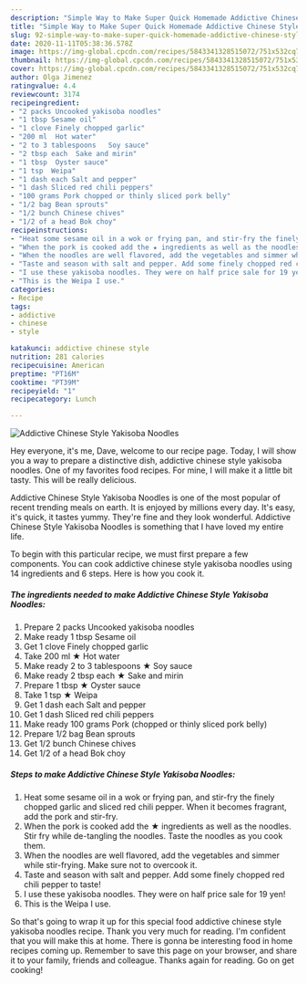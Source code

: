 ```yaml
---
description: "Simple Way to Make Super Quick Homemade Addictive Chinese Style Yakisoba Noodles"
title: "Simple Way to Make Super Quick Homemade Addictive Chinese Style Yakisoba Noodles"
slug: 92-simple-way-to-make-super-quick-homemade-addictive-chinese-style-yakisoba-noodles
date: 2020-11-11T05:38:36.578Z
image: https://img-global.cpcdn.com/recipes/5843341328515072/751x532cq70/addictive-chinese-style-yakisoba-noodles-recipe-main-photo.jpg
thumbnail: https://img-global.cpcdn.com/recipes/5843341328515072/751x532cq70/addictive-chinese-style-yakisoba-noodles-recipe-main-photo.jpg
cover: https://img-global.cpcdn.com/recipes/5843341328515072/751x532cq70/addictive-chinese-style-yakisoba-noodles-recipe-main-photo.jpg
author: Olga Jimenez
ratingvalue: 4.4
reviewcount: 3174
recipeingredient:
- "2 packs Uncooked yakisoba noodles"
- "1 tbsp Sesame oil"
- "1 clove Finely chopped garlic"
- "200 ml  Hot water"
- "2 to 3 tablespoons   Soy sauce"
- "2 tbsp each  Sake and mirin"
- "1 tbsp  Oyster sauce"
- "1 tsp  Weipa"
- "1 dash each Salt and pepper"
- "1 dash Sliced red chili peppers"
- "100 grams Pork chopped or thinly sliced pork belly"
- "1/2 bag Bean sprouts"
- "1/2 bunch Chinese chives"
- "1/2 of a head Bok choy"
recipeinstructions:
- "Heat some sesame oil in a wok or frying pan, and stir-fry the finely chopped garlic and sliced red chili pepper. When it becomes fragrant, add the pork and stir-fry."
- "When the pork is cooked add the ★ ingredients as well as the noodles. Stir fry while de-tangling the noodles. Taste the noodles as you cook them."
- "When the noodles are well flavored, add the vegetables and simmer while stir-frying. Make sure not to overcook it."
- "Taste and season with salt and pepper. Add some finely chopped red chili pepper to taste!"
- "I use these yakisoba noodles. They were on half price sale for 19 yen!"
- "This is the Weipa I use."
categories:
- Recipe
tags:
- addictive
- chinese
- style

katakunci: addictive chinese style 
nutrition: 281 calories
recipecuisine: American
preptime: "PT16M"
cooktime: "PT39M"
recipeyield: "1"
recipecategory: Lunch

---
```



![Addictive Chinese Style Yakisoba Noodles](https://img-global.cpcdn.com/recipes/5843341328515072/751x532cq70/addictive-chinese-style-yakisoba-noodles-recipe-main-photo.jpg)

Hey everyone, it's me, Dave, welcome to our recipe page. Today, I will show you a way to prepare a distinctive dish, addictive chinese style yakisoba noodles. One of my favorites food recipes. For mine, I will make it a little bit tasty. This will be really delicious.

Addictive Chinese Style Yakisoba Noodles is one of the most popular of recent trending meals on earth. It is enjoyed by millions every day. It's easy, it's quick, it tastes yummy. They're fine and they look wonderful. Addictive Chinese Style Yakisoba Noodles is something that I have loved my entire life.




To begin with this particular recipe, we must first prepare a few components. You can cook addictive chinese style yakisoba noodles using 14 ingredients and 6 steps. Here is how you cook it.

<!--inarticleads1-->

##### The ingredients needed to make Addictive Chinese Style Yakisoba Noodles:

1. Prepare 2 packs Uncooked yakisoba noodles
1. Make ready 1 tbsp Sesame oil
1. Get 1 clove Finely chopped garlic
1. Take 200 ml ★ Hot water
1. Make ready 2 to 3 tablespoons  ★ Soy sauce
1. Make ready 2 tbsp each ★ Sake and mirin
1. Prepare 1 tbsp ★ Oyster sauce
1. Take 1 tsp ★ Weipa
1. Get 1 dash each Salt and pepper
1. Get 1 dash Sliced red chili peppers
1. Make ready 100 grams Pork (chopped or thinly sliced pork belly)
1. Prepare 1/2 bag Bean sprouts
1. Get 1/2 bunch Chinese chives
1. Get 1/2 of a head Bok choy




<!--inarticleads2-->

##### Steps to make Addictive Chinese Style Yakisoba Noodles:

1. Heat some sesame oil in a wok or frying pan, and stir-fry the finely chopped garlic and sliced red chili pepper. When it becomes fragrant, add the pork and stir-fry.
1. When the pork is cooked add the ★ ingredients as well as the noodles. Stir fry while de-tangling the noodles. Taste the noodles as you cook them.
1. When the noodles are well flavored, add the vegetables and simmer while stir-frying. Make sure not to overcook it.
1. Taste and season with salt and pepper. Add some finely chopped red chili pepper to taste!
1. I use these yakisoba noodles. They were on half price sale for 19 yen!
1. This is the Weipa I use.




So that's going to wrap it up for this special food addictive chinese style yakisoba noodles recipe. Thank you very much for reading. I'm confident that you will make this at home. There is gonna be interesting food in home recipes coming up. Remember to save this page on your browser, and share it to your family, friends and colleague. Thanks again for reading. Go on get cooking!
